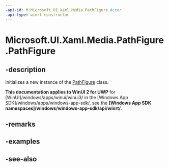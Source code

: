 ```yaml
---
-api-id: M:Microsoft.UI.Xaml.Media.PathFigure.#ctor
-api-type: winrt constructor
---
```


<!-- Method syntax
public PathFigure()
-->

# Microsoft.UI.Xaml.Media.PathFigure.PathFigure

## -description
Initializes a new instance of the [PathFigure](pathfigure.md) class.

**This documentation applies to WinUI 2 for UWP** for [WinUI]/windows/apps/winui/winui3/ in the [Windows App SDK]/windows/apps/windows-app-sdk/, see the **[Windows App SDK namespaces]/windows/windows-app-sdk/api/winrt/**.

## -remarks

## -examples

## -see-also
